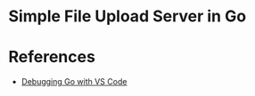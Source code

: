 # Simple File Upload Server in Go



# References

- [Debugging Go with VS Code](https://blog.logrocket.com/debugging-go-vs-code/)
